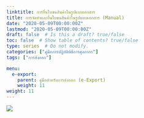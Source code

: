 ```yaml
---
linktitle: การยื่นใบขนสินค้าในรูปแบบเอกสาร
title: การจัดทำและยื่นใบขนสินค้าในรูปแบบเอกสาร (Manual)
date: "2020-05-09T00:00:00Z"
lastmod: "2020-05-09T00:00:00Z"
draft: false  # Is this a draft? true/false
toc: false  # Show table of contents? true/false
type: series  # Do not modify.
categories: ["คู่มือการปฏิบัติพิธีการศุลกากร"]
tags: ["การส่งออก"]

menu:
  e-export:
    parent: คู่มือสำหรับการส่งออก (e-Export)
    weight: 11
weight: 11
---
```


![](../img/e-Export-guidejpg_Page52.jpg)